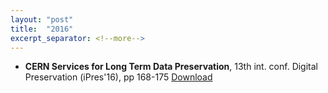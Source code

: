 ```yaml
---
layout: "post"
title:  "2016"
excerpt_separator: <!--more-->
---
```


- **CERN Services for Long Term Data Preservation**, 13th int. conf. Digital Preservation (iPres'16), pp 168-175 [Download](https://cds.cern.ch/record/2195937/files/iPRES2016-CERN_July3.pdf)

<!--more-->
